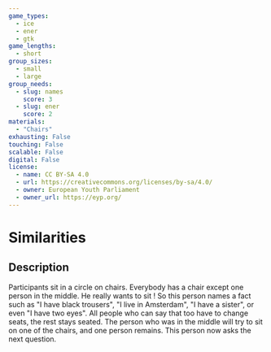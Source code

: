 ```yaml
---
game_types:
  - ice
  - ener
  - gtk
game_lengths:
  - short
group_sizes:
  - small
  - large
group_needs:
  - slug: names
    score: 3
  - slug: ener
    score: 2
materials:
  - "Chairs"
exhausting: False
touching: False
scalable: False
digital: False
license:
  - name: CC BY-SA 4.0
  - url: https://creativecommons.org/licenses/by-sa/4.0/
  - owner: European Youth Parliament
  - owner_url: https://eyp.org/
---
```

# Similarities

## Description
Participants sit in a circle on chairs. Everybody has a chair except one person in the middle. He really wants to sit ! So this person names a fact such as
"I have black trousers", "I live in Amsterdam", "I have a sister", or even "I have two eyes". 
All people who can say that too have to change seats, the rest stays seated. The person who was in the middle will try to sit on one of the chairs, and one person remains. This person now asks the next question.
